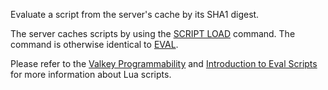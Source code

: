 Evaluate a script from the server's cache by its SHA1 digest.

The server caches scripts by using the [SCRIPT LOAD](script-load.md) command.
The command is otherwise identical to [EVAL](eval.md).

Please refer to the [Valkey Programmability](../topics/programmability.md) and [Introduction to Eval Scripts](../topics/eval-intro.md) for more information about Lua scripts.
